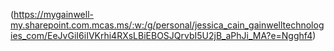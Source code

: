 (https://mygainwell-my.sharepoint.com.mcas.ms/:w:/g/personal/jessica_cain_gainwelltechnologies_com/EeJvGiI6iIVKrhi4RXsLBiEBOSJQrvbI5U2jB_aPhJi_MA?e=Ngghf4)
